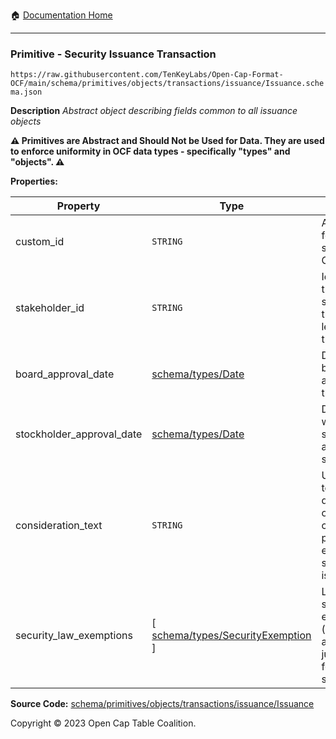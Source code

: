 :house: [Documentation Home](../../../../../../README.md)

---

### Primitive - Security Issuance Transaction

`https://raw.githubusercontent.com/TenKeyLabs/Open-Cap-Format-OCF/main/schema/primitives/objects/transactions/issuance/Issuance.schema.json`

**Description** _Abstract object describing fields common to all issuance objects_

**:warning: Primitives are Abstract and Should Not be Used for Data. They are used to enforce uniformity in OCF data types - specifically "types" and "objects". :warning:**

**Properties:**

| Property                  | Type                                                                         | Description                                                                               | Required   |
| ------------------------- | ---------------------------------------------------------------------------- | ----------------------------------------------------------------------------------------- | ---------- |
| custom_id                 | `STRING`                                                                     | A custom ID for this security (e.g. CN-1.)                                                | `REQUIRED` |
| stakeholder_id            | `STRING`                                                                     | Identifier for the stakeholder that holds legal title to this security                    | `REQUIRED` |
| board_approval_date       | [schema/types/Date](../../../../types/Date.md)                               | Date of board approval for the security                                                   | -          |
| stockholder_approval_date | [schema/types/Date](../../../../types/Date.md)                               | Date on which the stockholders approved the security                                      | -          |
| consideration_text        | `STRING`                                                                     | Unstructured text description of consideration provided in exchange for security issuance | -          |
| security_law_exemptions   | [ [schema/types/SecurityExemption](../../../../types/SecurityExemption.md) ] | List of security law exemptions (and applicable jurisdictions) for this security          | `REQUIRED` |

**Source Code:** [schema/primitives/objects/transactions/issuance/Issuance](../../../../../../../schema/primitives/objects/transactions/issuance/Issuance.schema.json)

Copyright © 2023 Open Cap Table Coalition.
